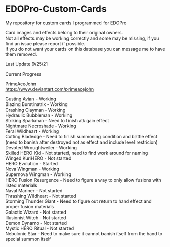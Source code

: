 # EDOPro-Custom-Cards
My repository for custom cards I programmed for EDOPro

Card images and effects belong to their original owners.  
Not all effects may be working correctly and some may be missing, if you find an issue please report if possible.  
If you do not want your cards on this database you can message me to have them removed.

Last Update 9/25/21

Current Progress

PrimeAceJohn</br> 
https://www.deviantart.com/primeacejohn</br>

Gusting Avian - Working</br>
Blazing Burstinatrix - Working</br> 
Crashing Clayman - Working</br>
Hydraulic Bubbleman - Working</br> 
Striking Sparkman - Need to finish atk gain effect</br> 
Nightmare Necroshade - Working</br> 
Feral Wildheart - Working</br>
Cutting Bladedge - Need to finish summoning condition and battle effect (need to banish after destroyed not as effect and include level restricion)</br> 
Devoted Wroughtweiler - Working</br>
Skilled HERO Kid - Not started, need to find work around for naming</br>
Winged KuriHERO - Not started</br>
HERO Evolution - Started</br>
Nova Wingman - Working</br>
Supernova Wingman - Working</br>
HERO Fusion Resurgence - Need to figure a way to only allow fusions with listed materials</br>
Naval Mariner - Not started</br>
Thrashing Wildheart - Not started</br>
Storming Thunder Giant - Need to figure out return to hand effect and proper fusion materials</br>
Galactic Wizard - Not started</br>
Illusionist Witch - Not started</br>
Demon Dynamo - Not started</br>
Mystic HERO Ritual - Not started</br>
Nebulonic Star - Need to make sure it cannot banish itself from the hand to special summon itself</br>
